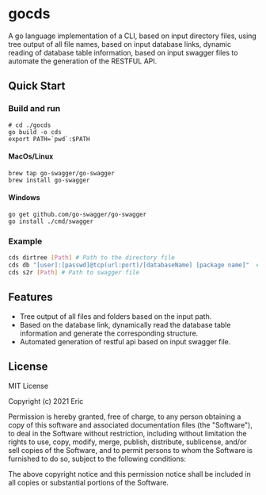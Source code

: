 # gocds
A go language implementation of a CLI, based on input directory files, using tree output of all file names, based on input database links, dynamic reading of database table information, based on input swagger files to automate the generation of the RESTFUL API.

## Quick Start

### Build and run
```shell
# cd ./gocds
go build -o cds
export PATH=`pwd`:$PATH
```
#### MacOs/Linux
```shell
brew tap go-swagger/go-swagger
brew install go-swagger 
```

#### Windows
```shell
go get github.com/go-swagger/go-swagger
go install ./cmd/swagger
```

### Example
```sh
cds dirtree [Path] # Path to the directory file
cds db "[user]:[passwd]@tcp(url:port)/[databaseName] [package name]"  # [Package name] is the directory where the generated go files will be placed
cds s2r [Path] # Path to swagger file 
```

## Features
- Tree output of all files and folders based on the input path.
- Based on the database link, dynamically read the database table information and generate the corresponding structure.
- Automated generation of restful api based on input swagger file.

## License
MIT License

Copyright (c) 2021 Eric

Permission is hereby granted, free of charge, to any person obtaining a copy
of this software and associated documentation files (the "Software"), to deal
in the Software without restriction, including without limitation the rights
to use, copy, modify, merge, publish, distribute, sublicense, and/or sell
copies of the Software, and to permit persons to whom the Software is
furnished to do so, subject to the following conditions:

The above copyright notice and this permission notice shall be included in all
copies or substantial portions of the Software.

